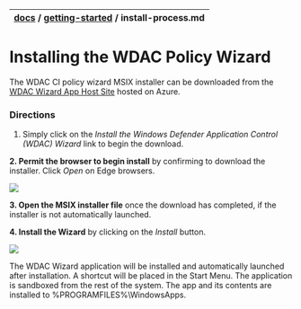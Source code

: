 | [docs](..)  / [getting-started](.) / install-process.md
|:---|

# Installing the WDAC Policy Wizard

The WDAC CI policy wizard MSIX installer can be downloaded from the [WDAC Wizard App Host Site](https://webapp-wdac-wizard.azurewebsites.net/) hosted on Azure. 

### Directions

  1. Simply click on the _Install the Windows Defender Application Control (WDAC) Wizard_ link to begin the download. 

**2. Permit the browser to begin install** by confirming to download the installer. Click _Open_ on Edge browsers. 

![](../imgs/download-instructions-1.png)

**3. Open the MSIX installer file** once the download has completed, if the installer is not automatically launched. 

**4. Install the Wizard** by clicking on the _Install_ button. 

![](../imgs/download-instructions-2.png)


The WDAC Wizard application will be installed and automatically launched after installation. A shortcut will be placed in the Start Menu. The application is sandboxed from the rest of the system. The app and its contents are installed to %PROGRAMFILES%\WindowsApps\.

